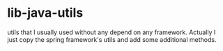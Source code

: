 # lib-java-utils
utils that I usually used without any depend on any framework. Actually I just copy the spring framework's utils and add some additional methods. 
